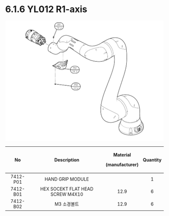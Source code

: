 # 6.1.6 YL012 R1-axis

![](../../.gitbook/assets/image140.png)

|    No    |          **Description**         | <p>Material</p><p>(manufacturer)</p> | Quantity |
| :------: | :------------------------------: | :----------------------------------: | :------: |
| 7412-P01 |         HAND GRIP MODULE         |                                      |     1    |
| 7412-B01 | HEX SOCEKT FLAT HEAD SCREW M4X10 |                 12.9                 |     6    |
| 7412-B02 |              M3 소경볼트             |                 12.9                 |     6    |
